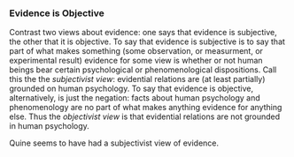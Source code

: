 ### Evidence is Objective

Contrast two views about evidence: one says that evidence is subjective, the other that it is objective. To say that evidence is subjective is to say that part of what makes something (some observation, or measurment, or experimental result) evidence for some view is whether or not human beings bear certain psychological or phenomenological dispositions. Call this the the *subjectivist view*: evidential relations are (at least partially) grounded on human psychology. To say that evidence is objective, alternatively, is just the negation: facts about human psychology and phenomenology are no part of what makes anything evidence for anything else. Thus the *objectivist view* is that evidential relations are not grounded in human psychology.

Quine seems to have had a subjectivist view of evidence. 
